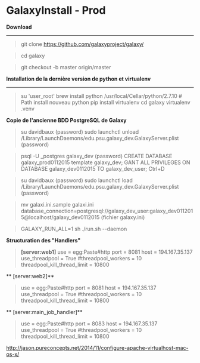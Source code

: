 # GalaxyInstall - Prod

**Download**

***

 > git clone https://github.com/galaxyproject/galaxy/
 
 > cd galaxy
 
 > git checkout -b master origin/master
 
**Installation de la dernière version de python et virtualenv**
 
 
***

 > su 'user_root'
 > brew install python
 > /usr/local/Cellar/python/2.7.10  # Path install nouveau python
 > pip install virtualenv
 > cd galaxy
 > virtualenv .venv

**Copie de l'ancienne BDD PostgreSQL de Galaxy** 

> su davidbaux (password)
> sudo launchctl unload /Library/LaunchDaemons/edu.psu.galaxy_dev.GalaxyServer.plist (password)

> psql -U _postgres galaxy_dev (password)
> CREATE DATABASE galaxy_prod0112015 template galaxy_dev;
> GANT ALL PRIVILEGES ON DATABASE galaxy_dev0112015 TO galaxy_dev_user;
> Ctrl+D

> su davidbaux (password)
> sudo launchctl load /Library/LaunchDaemons/edu.psu.galaxy_dev.GalaxyServer.plist (password)

> mv galaxi.ini.sample galaxi.ini
> database_connection=postgresql://galaxy_dev_user:galaxy_dev0112015@localhost/galaxy_dev0112015
(fichier galaxy.ini)

> GALAXY_RUN_ALL=1 sh ./run.sh --daemon

**Structuration des "Handlers"** 

> **[server:web1]** 
> use = egg:Paste#http
> port = 8081
> host = 194.167.35.137
> use_threadpool = True
> #threadpool_workers = 10
> threadpool_kill_thread_limit = 10800

** [server:web2]** 

> use = egg:Paste#http
> port = 8081
> host = 194.167.35.137
> use_threadpool = True
> #threadpool_workers = 10
> threadpool_kill_thread_limit = 10800

** [server:main_job_handler]** 

> use = egg:Paste#http
> port = 8083
> host = 194.167.35.137
> use_threadpool = True
> #threadpool_workers = 10
> threadpool_kill_thread_limit = 10800

http://jason.pureconcepts.net/2014/11/configure-apache-virtualhost-mac-os-x/
